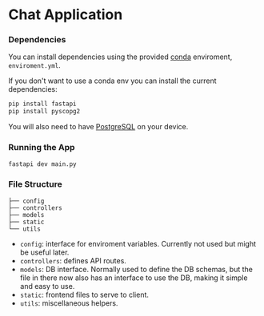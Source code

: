 # Chat Application

### Dependencies
You can install dependencies using the provided [conda](https://anaconda.org/anaconda/conda) enviroment, `enviroment.yml`.

If you don't want to use a conda env you can install the current dependencies:
```bash
pip install fastapi
pip install pyscopg2
```

You will also need to have [PostgreSQL](https://www.postgresql.org/) on your device.

### Running the App

```bash
fastapi dev main.py
```

### File Structure

```
├── config
├── controllers
├── models
├── static
└── utils
```

- `config`: interface for enviroment variables. Currently not used but might be useful later.
- `controllers`: defines API routes.
- `models`: DB interface. Normally used to define the DB schemas, but the file in there now also has an interface to use the DB, making it simple and easy to use.
- `static`: frontend files to serve to client.
- `utils`: miscellaneous helpers.

